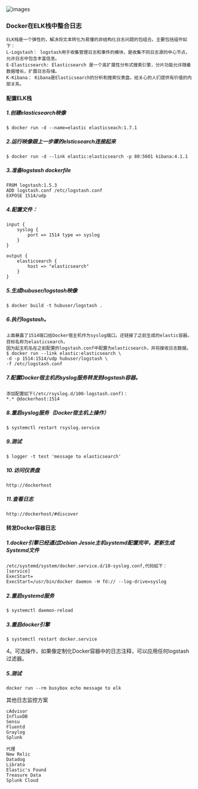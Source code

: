 <!--
author: ak_47_o
head: https://os4u.info/blog/img/sun.png
date: 2017-05-10
title: Docker在ELK栈中整合日志
tags: Docker
images: https://os4u.info/blog/img/sun.png
category: Docker 
status: publish
summary: 监控提供了对Docker部署的一种反馈，回答了从底层操作系统性能到高层业务目标的一系列问题。在Docker宿主机中插入合适的工具对于确定系统工作状态很关键，我们可以使用这种反馈来确定应用是否正常工作。
-->

![images](https://os4u.info/blog/docker/images/docker-log.jpg)

### Docker在ELK栈中整合日志

```
ELK栈是一个弹性的，解决将文本转化为易懂的非结构化日志问题的包组合。主要包括组件如下：
L-Logstash： logstash用于收集管理日志和事件的模块，是收集不同日志源的中心节点，允许日志中包含丰富信息。
E-Elasticsearch: Elasticsearch 是一个高扩展性分布式搜索引擎，分片功能允许随着数据增长，扩展日志存储。
K-Kibana： Kibana是Elasticsearch的分析和搜索仪表盘。给关心的人们提供有价值的内部关系。
```

#### 配置ELK栈

##### 1.创建elasticsearch映像
```
$ docker run -d --name=elastic elasticseach:1.7.1
```

##### 2.运行映像跟上一步骤的elsticsearch连接起来
```
$ docker run -d --link elastic:elasticsearch -p 80:5601 kibana:4.1.1
```

##### 3.准备logstash dockerfile
```
FROM logstash:1.5.3
ADD logstash.conf /etc/logstash.conf
EXPOSE 1514/udp
```

##### 4.配置文件：
```
input {
    syslog {
        port => 1514 type => syslog
    }
}

output {
    elasticsearch {
        host => "elasticsearch"
    }
}
```

##### 5.生成hubuser/logstash映像
```
$ docker build -t hubuser/logstash .
```

##### 6.执行logstash。
```
上面暴露了1514端口给Docker宿主机作为syslog端口。还链接了之前生成的elastic容器。
目标名称为elasticsearch，
因为起主机名在之前配置的logstash.conf中配置为elasticsearch，并将接收日志数据。
$ docker run --link elastic:elasticsearch \
-d -p 1514:1514/udp hubuser/logstash \
-f /etc/logstash.conf
```
##### 7.配置Docker宿主机的syslog服务转发到logstash容器。
```
添加配置如下(/etc/rsyslog.d/100-logstash.conf)：
*.* @dockerhost:1514
```

##### 8.重启syslog服务（Docker宿主机上操作）
```
$ systemctl restart rsyslog.service
```

##### 9.测试
```
$ logger -t test 'message to elasticsearch'
```
##### 10.访问仪表盘 
```
http://dockerhost
```

##### 11.查看日志
```
http://dockerhost/#discover
```

#### 转发Docker容器日志

##### 1.docker引擎已经通过Debian Jessie主机systemd配置完毕，更新生成Systemd文件
```
/etc/systemd/system/docker.service.d/10-syslog.conf,代码如下：
[service]
ExecStart=
ExecStart=/usr/bin/docker daemon -H fd:// --log-drive=syslog
```

##### 2.重启systemd服务
```
$ systemctl daemon-reload
```

##### 3.重启docker引擎
```
$ systemctl restart docker.service
```
4。可选操作，如果像定制化Docker容器中的日志注释，可以应用任何logstash过滤器。

##### 5.测试
```
docker run --rm busybox echo message to elk

```
其他日志监控方案
```
cAdvisor
InfluxDB
Sensu
Fluentd
Graylog
Splunk

代理
New Relic
Datadog
Librato
Elastic's Found
Treasure Data
Splunk Cloud
```
